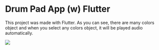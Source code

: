 # Drum Pad App (w) Flutter 

This project was made with Flutter. As you can see, there are many colors object and when you select any colors object, it will be played audio automatically.

<img src="https://user-images.githubusercontent.com/50543193/138928672-a735c6f8-6eec-4664-8a4d-0096717e87f5.png">
 



